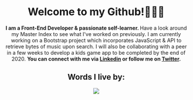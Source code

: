 <div align="center">

# Welcome to my Github!👩🏻‍💻 

<strong> I am a Front-End Developer & passionate self-learner. </strong>Have a look around my Master Index to see what I've worked on previously. I am currently working on a Bootstrap project which incorporates JavaScript & API to retrieve bytes of music upon search. I will also be collaborating with a peer in a few weeks to develop a kids game app to be completed by the end of 2020.
<strong>You can connect with me via [Linkedin](https://www.linkedin.com/in/danychheang/) or follow me on [Twitter](https://twitter.com/DanyChheang). </strong>

## Words I live by:

![](https://pbs.twimg.com/media/Elb0wt_XEAYJC92?format=png&name=900x900)
</div>

<!--
**dcc5235/dcc5235** is a ✨ _special_ ✨ repository because its `README.md` (this file) appears on your GitHub profile.

Here are some ideas to get you started:

- 🔭 I’m currently working on ...
- 🌱 I’m currently learning ...
- 👯 I’m looking to collaborate on ...
- 🤔 I’m looking for help with ...
- 💬 Ask me about ...
- 📫 How to reach me: ...
- 😄 Pronouns: ...
- ⚡ Fun fact: ...
-->
